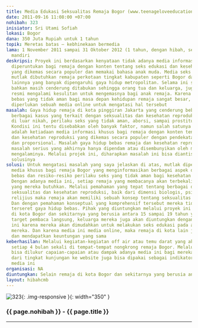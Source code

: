 ```yaml
---
title: Media Edukasi Seksualitas Remaja Bogor (www.teenageloveeducation.com)
date: 2011-09-16 11:08:00 +07:00
nohibah: 323
inisiator: Sri Utami Sofiah
lokasi: Bogor
dana: 350 Juta Rupiah untuk 1 tahun
topik: Meretas batas – kebhinekaan bermedia
lama: 1 November 2011 sampai 31 Oktober 2012 (1 tahun, dengan hibah, selanjutnya secara
  mandiri
deskripsi: Proyek ini berdasarkan kenyataan tidak adanya media informasi yang khusus
  diperuntukan bagi remaja dengan konten tentang seks edukasi dan kesehatan reproduksi
  yang dikemas secara populer dan memakai bahasa anak muda. Media seks edukasi populer
  mutlak dibutuhkan remaja perkotaan tingkat kabupaten seperti Bogor dan kota-kota
  lainnya yang banyak dipengaruhi gaya hidup metropolitan. Selama ini seks edukasi
  bahkan masih cenderung ditabukan sehingga orang tua dan keluarga, juga lembaga pendidikan
  resmi mengalami kesulitan untuk mengemasnya bagi anak remaja. Karena dampak seks
  bebas yang tidak aman bagi masa depan kehidupan remaja sangat besar, maka sangat
  diperlukan sebuah media online untuk mengatasi hal tersebut
masalah: Gaya hidup remaja di kota pinggiran Jakarta yang cenderung bebas kerap memunculkan
  berbagai kasus yang terkait dengan seksualitas dan kesehatan reproduksi. Kehamilan
  di luar nikah, perilaku seks yang tidak aman, aborsi, sampai prostitusi remaja.
  Kondisi ini tentu disebabkan oleh banyak faktor, namun salah satunya yang utama
  adalah ketiadaan media informasi khusus bagi remaja dengan konten tentang seks edukasi
  dan kesehatan reproduksi yang dikemas secara populer dengan pendekatan persuasive
  dan proporsional. Masalah gaya hidup bebas remaja dan kesehatan reproduksi ini menjadi
  masalah serius yang akhirnya hanya dipendam atau disembunyikan oleh mereka yang
  mengalaminya. Melalui projek ini, diharapkan masalah ini bisa diantisipasi dan dicarikan
  solusinya
solusi: Untuk mengatasi masalah yang saya jelaskan di atas, mutlak diperlukan sebuah
  media khusus bagi remaja Bogor yang menginformasikan berbagai aspek dari gaya hidup
  bebas dan resiko-resiko perilaku seks yang tidak aman bagi kesehatan reproduksi.
  Dengan adanya media ini, setiap remaja yang membacanya akan terbekali oleh informasi
  yang mereka butuhkan. Melalui pemahaman yang tepat tentang berbagai dimensi dari
  seksualitas dan kesehatan reproduksi, baik dari dimensi biologis, psikologis, sampai
  relijius maka remaja akan memiliki sebuah konsep tentang seksualitas yang menyeluruh.
  Dan dengan pemahaman konseptual yang komprehensif tersebut mereka tidak akan mudah
  terseret gaya hidup bebas. Pihak yang diuntungkan melalui proyek ini selain remaja
  di kota Bogor dan sekitarnya yang berusia antara 15 sampai 19 tahun yang menjadi
  target pembaca langsung, keluarga mereka juga akan diuntungkan dengan adanya media
  ini karena mereka akan dimudahkan untuk melakukan seks edukasi pada anak remaja
  mereka. Dan karena media ini media online, maka remaja di kota lain juga bisa mengaksesnya
  dan mendapatkan keuntungan yang sama
keberhasilan: Melalui kegiatan-kegiatan off air atau temu darat yang akan diadakan
  setiap 4 bulan sekali di tempat-tempat nongkrong remaja Bogor. Melalui acara ini
  bisa dilukur capaian-capaian atau dampak adanya media ini bagi mereka. Selain itu,
  dari tingkat kunjungan ke website juga bisa dipakai sebagai indikator kesuksesan
  media ini
organisasi: NA
diuntungkan: Selain remaja di kota Bogor dan sekitarnya yang berusia antara 15 sampai 19 tahun yang menjadi target pembaca langsung, keluarga mereka juga akan diuntungkan dengan adanya media ini karena mereka akan dimudahkan untuk melakukan seks edukasi pada anak remaja mereka. Dan karena media ini media online, maka remaja di kota lain juga bisa mengaksesnya dan mendapatkan keuntungan yang sama
layout: hibahcmb
---
```


![323](/static/img/hibahcmb/323.png){: .img-responsive }{: width="350" }

### {{ page.nohibah }} - {{ page.title }}

---

